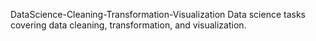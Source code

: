  DataScience-Cleaning-Transformation-Visualization
Data science tasks covering data cleaning, transformation, and visualization.
